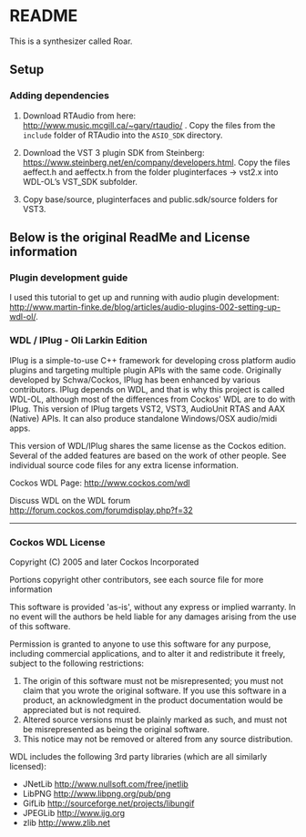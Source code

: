 # README
This is a synthesizer called Roar.

## Setup

### Adding dependencies
1) Download RTAudio from here: http://www.music.mcgill.ca/~gary/rtaudio/
. Copy the files from the `include` folder of RTAudio into the `ASIO_SDK` directory.

2) Download the VST 3 plugin SDK from Steinberg: https://www.steinberg.net/en/company/developers.html. Copy the files aeffect.h and aeffectx.h from the folder pluginterfaces → vst2.x into WDL-OL’s VST_SDK subfolder.

3) Copy base/source, pluginterfaces and public.sdk/source folders for VST3. 

## Below is the original ReadMe and License information

### Plugin development guide
I used this tutorial to get up and running with audio plugin development: http://www.martin-finke.de/blog/articles/audio-plugins-002-setting-up-wdl-ol/.

### WDL / IPlug - Oli Larkin Edition

IPlug is a simple-to-use C++ framework for developing cross platform audio plugins and targeting multiple plugin APIs with the same code. Originally developed by Schwa/Cockos, IPlug has been enhanced by various contributors. IPlug depends on WDL, and that is why this project is called WDL-OL,  although most of the differences from Cockos' WDL are to do with IPlug.
This version of IPlug targets VST2, VST3, AudioUnit RTAS and AAX (Native) APIs. It can also produce standalone Windows/OSX audio/midi apps. 

This version of WDL/IPlug shares the same license as the Cockos edition. Several of the added features are based on the work of other people. See individual source code files for any extra license information.

Cockos WDL Page: http://www.cockos.com/wdl

Discuss WDL on the WDL forum http://forum.cockos.com/forumdisplay.php?f=32

--------------------------------------------

### Cockos WDL License

Copyright (C) 2005 and later Cockos Incorporated

Portions copyright other contributors, see each source file for more information

This software is provided 'as-is', without any express or implied warranty.  In no event will the authors be held liable for any damages arising from the use of this software.

Permission is granted to anyone to use this software for any purpose, including commercial applications, and to alter it and redistribute it freely, subject to the following restrictions:

1. The origin of this software must not be misrepresented; you must not claim that you wrote the original software. If you use this software in a product, an acknowledgment in the product documentation would be appreciated but is not required.
1. Altered source versions must be plainly marked as such, and must not be misrepresented as being the original software.
1. This notice may not be removed or altered from any source distribution.

WDL includes the following 3rd party libraries (which are all similarly licensed):

* JNetLib http://www.nullsoft.com/free/jnetlib
* LibPNG http://www.libpng.org/pub/png
* GifLib http://sourceforge.net/projects/libungif
* JPEGLib http://www.ijg.org
* zlib http://www.zlib.net

